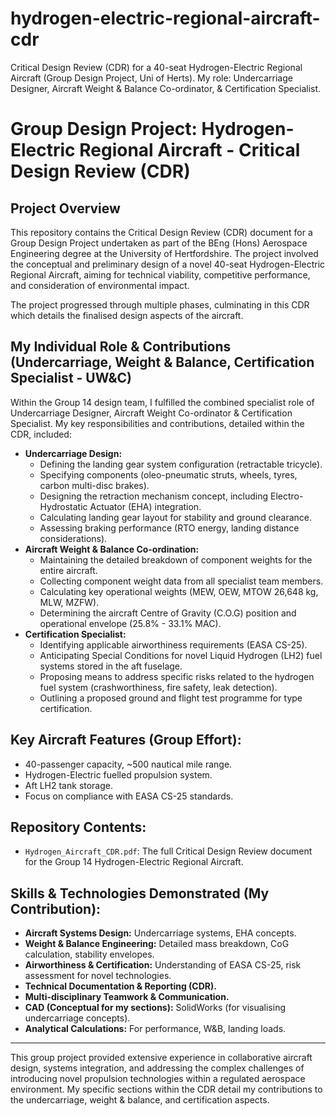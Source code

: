 # hydrogen-electric-regional-aircraft-cdr
Critical Design Review (CDR) for a 40-seat Hydrogen-Electric Regional Aircraft (Group Design Project, Uni of Herts). My role: Undercarriage Designer, Aircraft Weight &amp; Balance Co-ordinator, &amp; Certification Specialist. 
# Group Design Project: Hydrogen-Electric Regional Aircraft - Critical Design Review (CDR)

## Project Overview
This repository contains the Critical Design Review (CDR) document for a Group Design Project undertaken as part of the BEng (Hons) Aerospace Engineering degree at the University of Hertfordshire. The project involved the conceptual and preliminary design of a novel 40-seat Hydrogen-Electric Regional Aircraft, aiming for technical viability, competitive performance, and consideration of environmental impact.

The project progressed through multiple phases, culminating in this CDR which details the finalised design aspects of the aircraft.

## My Individual Role & Contributions (Undercarriage, Weight & Balance, Certification Specialist - UW&C)
Within the Group 14 design team, I fulfilled the combined specialist role of Undercarriage Designer, Aircraft Weight Co-ordinator & Certification Specialist. My key responsibilities and contributions, detailed within the CDR, included:

*   **Undercarriage Design:**
    *   Defining the landing gear system configuration (retractable tricycle).
    *   Specifying components (oleo-pneumatic struts, wheels, tyres, carbon multi-disc brakes).
    *   Designing the retraction mechanism concept, including Electro-Hydrostatic Actuator (EHA) integration.
    *   Calculating landing gear layout for stability and ground clearance.
    *   Assessing braking performance (RTO energy, landing distance considerations).
*   **Aircraft Weight & Balance Co-ordination:**
    *   Maintaining the detailed breakdown of component weights for the entire aircraft.
    *   Collecting component weight data from all specialist team members.
    *   Calculating key operational weights (MEW, OEW, MTOW 26,648 kg, MLW, MZFW).
    *   Determining the aircraft Centre of Gravity (C.O.G) position and operational envelope (25.8% - 33.1% MAC).
*   **Certification Specialist:**
    *   Identifying applicable airworthiness requirements (EASA CS-25).
    *   Anticipating Special Conditions for novel Liquid Hydrogen (LH2) fuel systems stored in the aft fuselage.
    *   Proposing means to address specific risks related to the hydrogen fuel system (crashworthiness, fire safety, leak detection).
    *   Outlining a proposed ground and flight test programme for type certification.

## Key Aircraft Features (Group Effort):
*   40-passenger capacity, ~500 nautical mile range.
*   Hydrogen-Electric fuelled propulsion system.
*   Aft LH2 tank storage.
*   Focus on compliance with EASA CS-25 standards.

## Repository Contents:
*   `Hydrogen_Aircraft_CDR.pdf`: The full Critical Design Review document for the Group 14 Hydrogen-Electric Regional Aircraft. 

## Skills & Technologies Demonstrated (My Contribution):
*   **Aircraft Systems Design:** Undercarriage systems, EHA concepts.
*   **Weight & Balance Engineering:** Detailed mass breakdown, CoG calculation, stability envelopes.
*   **Airworthiness & Certification:** Understanding of EASA CS-25, risk assessment for novel technologies.
*   **Technical Documentation & Reporting (CDR).**
*   **Multi-disciplinary Teamwork & Communication.**
*   **CAD (Conceptual for my sections):** SolidWorks (for visualising undercarriage concepts).
*   **Analytical Calculations:** For performance, W&B, landing loads.

---
This group project provided extensive experience in collaborative aircraft design, systems integration, and addressing the complex challenges of introducing novel propulsion technologies within a regulated aerospace environment. My specific sections within the CDR detail my contributions to the undercarriage, weight & balance, and certification aspects.

